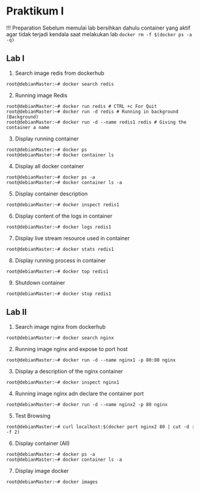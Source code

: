 # Praktikum I

!!! Preparation
    Sebelum memulai lab bersihkan dahulu container yang aktif agar tidak terjadi kendala saat melakukan lab
    ```
    docker rm -f $(docker ps -a -q)
    ```
## Lab I  

1. Search image redis from dockerhub
```
root@debianMaster:~# docker search redis
```   
2. Running image Redis
```
root@debianMaster:~# docker run redis # CTRL +c For Quit
root@debianMaster:~# docker run -d redis # Running in background (Background)
root@debianMaster:~# docker run -d --name redis1 redis # Giving the container a name
```  
3. Display running container
```
root@debianMaster:~# docker ps
root@debianMaster:~# docker container ls
```  
4. Display all docker container
```
root@debianMaster:~# docker ps -a
root@debianMaster:~# docker container ls -a
```
5. Display container description
```
root@debianMaster:~# docker inspect redis1
```
6. Display content of the logs in container
```
root@debianMaster:~# docker logs redis1
```
7. Display live stream resource used in container
```
root@debianMaster:~# docker stats redis1
```  
8. Display running process in container
```
root@debianMaster:~# docker top redis1
```
9. Shutdown container
```
root@debianMaster:~# docker stop redis1
```  

## Lab II

1. Search image nginx from dockerhub
```
root@debianMaster:~# docker search nginx
```

2. Running image nginx and expose to port host
```
root@debianMaster:~# docker run -d --name nginx1 -p 80:80 nginx
```  
3. Display a description of the nginx container
```
root@debianMaster:~# docker inspect nginx1
```  
4. Running image nginx adn declare the container port
```
root@debianMaster:~# docker run -d --name nginx2 -p 80 nginx
```
5. Test Browsing
```
root@debianMaster:~# curl localhost:$(docker port nginx2 80 | cut -d : -f 2)
```  
6. Display container (All)
```
root@debianMaster:~# docker ps -a
root@debianMaster:~# docker container ls -a
```
7. Display image docker
```
root@debianMaster:~# docker images
```

